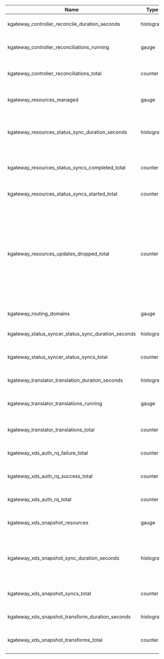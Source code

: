 Name|Type|Labels|Help
--|--|--|--
kgateway_controller_reconcile_duration_seconds|histogram|controller, name, namespace|Reconcile duration for controller
kgateway_controller_reconciliations_running|gauge|controller, name, namespace|Number of reconciliations currently running
kgateway_controller_reconciliations_total|counter|controller, name, namespace, result|Total number of controller reconciliations
kgateway_resources_managed|gauge|namespace, parent, resource|Current number of resources managed
kgateway_resources_status_sync_duration_seconds|histogram|gateway, namespace, resource|Duration of time for a resource update to receive a status report
kgateway_resources_status_syncs_completed_total|counter|gateway, namespace, resource|Total number of status syncs completed for resources
kgateway_resources_status_syncs_started_total|counter|gateway, namespace, resource|Total number of status syncs started
kgateway_resources_updates_dropped_total|counter||Total number of resources metrics updates dropped. If this metric is ever greater than 0, all resources subsystem metrics should be considered invalid until process restart
kgateway_routing_domains|gauge|namespace, gateway, port|Number of domains per listener
kgateway_status_syncer_status_sync_duration_seconds|histogram|name, namespace, syncer|Status sync duration
kgateway_status_syncer_status_syncs_total|counter|name, namespace, syncer, result|Total number of status syncs
kgateway_translator_translation_duration_seconds|histogram|name, namespace, translator|Translation duration
kgateway_translator_translations_running|gauge|name, namespace, translator|Current number of translations running
kgateway_translator_translations_total|counter|name, namespace, translator, result|Total number of translations
kgateway_xds_auth_rq_failure_total|counter||Total number of failed xDS auth requests
kgateway_xds_auth_rq_success_total|counter||Total number of successful xDS auth requests
kgateway_xds_auth_rq_total|counter||Total number of xDS auth requests
kgateway_xds_snapshot_resources|gauge|gateway, namespace, resource|Current number of resources in XDS snapshot
kgateway_xds_snapshot_sync_duration_seconds|histogram|gateway, namespace|Duration of time for a gateway resource update to be synced in an XDS snapshot
kgateway_xds_snapshot_syncs_total|counter|gateway, namespace|Total number of XDS snapshot syncs
kgateway_xds_snapshot_transform_duration_seconds|histogram|gateway, namespace|XDS snapshot transform duration
kgateway_xds_snapshot_transforms_total|counter|gateway, namespace, result|Total number of XDS snapshot transforms
